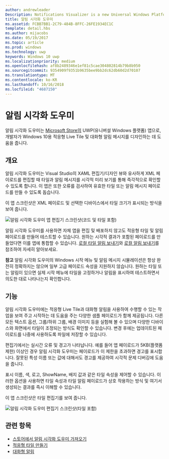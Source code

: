 ```yaml
---
author: andrewleader
Description: Notifications Visualizer is a new Universal Windows Platform (UWP) app in the Store that helps developers design adaptive live tiles for Windows 10.
title: 알림 시각화 도우미
ms.assetid: FCBB7BB1-2C79-484B-8FFC-26FE1934EC1C
template: detail.hbs
ms.author: mijacobs
ms.date: 05/19/2017
ms.topic: article
ms.prod: windows
ms.technology: uwp
keywords: Windows 10 uwp
ms.localizationpriority: medium
ms.openlocfilehash: af8b2489346e1ef81c5cae304802814b79b8b950
ms.sourcegitcommit: 9354909f9351b9635bee9bb2dc62db60d2d70107
ms.translationtype: MT
ms.contentlocale: ko-KR
ms.lasthandoff: 10/16/2018
ms.locfileid: "4687150"
---
```

# <a name="notifications-visualizer"></a>알림 시각화 도우미

 


알림 시각화 도우미는 [Microsoft Store의](https://www.microsoft.com/store/apps/notifications-visualizer/9nblggh5xsl1) UWP(유니버설 Windows 플랫폼) 앱으로, 개발자가 Windows 10용 적응형 Live Tile 및 대화형 알림 메시지를 디자인하는 데 도움을 줍니다.


## <a name="overview"></a>개요

알림 시각화 도우미는 Visual Studio의 XAML 편집기/디자인 뷰와 유사하게 XML 페이로드를 편집할 때 타일과 알림 메시지를 시각적 미리 보기를 통해 즉각적으로 확인할 수 있도록 합니다. 이 앱은 또한 오류를 검사하여 유효한 타일 또는 알림 메시지 페이로드를 만들 수 있도록 돕습니다.

이 앱 스크린샷은 XML 페이로드 및 선택한 디바이스에서 타일 크기가 표시되는 방식을 보여 줍니다.

![알림 시각화 도우미 앱 편집기 스크린샷(코드 및 타일 포함)](images/notif-visualizer-001.png)

 

알림 시각화 도우미를 사용하면 자체 앱을 편집 및 배포하지 않고도 적응형 타일 및 알림 페이로드를 만들어 테스트할 수 있습니다. 원하는 시각적 결과가 포함된 페이로드를 만들었다면 이를 앱에 통합할 수 있습니다. [로컬 타일 알림 보내기](sending-a-local-tile-notification.md)와 [로컬 알림 보내기](send-local-toast.md)를 참조하여 자세히 알아보세요.

**참고**   알림 시각화 도우미의 Windows 시작 메뉴 및 알림 메시지 시뮬레이션은 항상 완전히 정확하지는 않으며 일부 고급 페이로드 속성을 지원하지 않습니다. 원하는 타일 또는 알림이 있으면 실제 시작 메뉴에 타일을 고정하거나 알림을 표시하여 테스트하면서 의도한 대로 나타나는지 확인합니다.

 

## <a name="features"></a>기능

알림 시각화 도우미에는 적응형 Live Tile과 대화형 알림을 사용하여 수행할 수 있는 작업을 보여 주고 시작하는 데 도움을 주는 다양한 샘플 페이로드가 함께 제공됩니다. 다른 모든 텍스트 옵션, 그룹/하위 그룹, 배경 이미지 등을 실험해 볼 수 있으며 다양한 디바이스와 화면에서 타일이 조정되는 방식도 확인할 수 있습니다. 변경 후에는 업데이트된 페이로드를 나중에 사용하도록 파일에 저장할 수 있습니다.

편집기에서는 실시간 오류 및 경고가 나타납니다. 예를 들어 앱 페이로드가 5KB(플랫폼 제한) 이상인 경우 알림 시각화 도우미는 페이로드가 이 제한을 초과하면 경고를 표시합니다. 잘못된 특성 이름 또는 값에 대해서도 경고를 제공하여 시각적 문제 디버깅에 도움을 줍니다.

표시 이름, 색, 로고, ShowName, 배지 값과 같은 타일 속성을 제어할 수 있습니다. 이러한 옵션을 사용하면 타일 속성과 타일 알림 페이로드가 상호 작용하는 방식 및 여기서 생성되는 결과를 즉시 이해할 수 있습니다.

이 앱 스크린샷은 타일 편집기를 보여 줍니다.

![알림 시각화 도우미 편집기 스크린샷(타일 포함)](images/notif-visualizer-004.png)

 

## <a name="related-topics"></a>관련 항목

* [스토어에서 알림 시각화 도우미 가져오기](https://www.microsoft.com/store/apps/notifications-visualizer/9nblggh5xsl1)
* [적응형 타일 만들기](create-adaptive-tiles.md)
* [대화형 알림](adaptive-interactive-toasts.md)